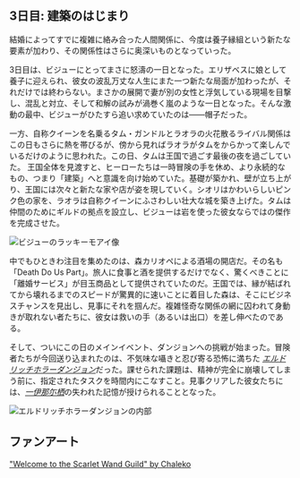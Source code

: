 <!-- title: 建築のはじまり -->

## 3日目: 建築のはじまり

結婚によってすでに複雑に絡み合った人間関係に、今度は養子縁組という新たな要素が加わり、その関係性はさらに奥深いものとなっていった。

3日目は、ビジューにとってまさに怒濤の一日となった。エリザベスに娘として養子に迎えられ、彼女の波乱万丈な人生にまた一つ新たな局面が加わったが、それだけでは終わらない。まさかの展開で妻が別の女性と浮気している現場を目撃し、混乱と対立、そして和解の試みが渦巻く嵐のような一日となった。そんな激動の最中、ビジューがひたすら追い求めていたのは――帽子だった。

一方、自称クイーンを名乗るタム・ガンドルとラオラの火花散るライバル関係はこの日もさらに熱を帯びるが、傍から見ればラオラがタムをからかって楽しんでいるだけのように思われた。この日、タムは王国で過ごす最後の夜を過ごしていた。
王国全体を見渡すと、ヒーローたちは一時冒険の手を休め、より永続的なもの、つまり「建築」へと意識を向け始めていた。基礎が築かれ、壁が立ち上がり、王国には次々と新たな家や店が姿を現していく。シオリはかわいらしいピンク色の家を、ラオラは自称クイーンにふさわしい壮大な城を築き上げた。タムは仲間のためにギルドの拠点を設立し、ビジューは岩を使った彼女ならではの傑作を完成させた。

![ビジューのラッキーモアイ像](images-opt/moai-opt.webp)

中でもひときわ注目を集めたのは、森カリオペによる酒場の開店だ。その名も「Death Do Us Part」。旅人に食事と酒を提供するだけでなく、驚くべきことに「離婚サービス」が目玉商品として提供されていたのだ。王国では、縁が結ばれてから壊れるまでのスピードが驚異的に速いことに着目した森は、そこにビジネスチャンスを見出し、見事にそれを掴んだ。複雑怪奇な関係の網に囚われて身動きが取れない者たちに、彼女は救いの手（あるいは出口）を差し伸べたのである。

そして、ついにこの日のメインイベント、ダンジョンへの挑戦が始まった。冒険者たちが今回送り込まれたのは、不気味な囁きと忍び寄る恐怖に満ちた [_エルドリッチホラーダンジョン_](https://x.com/hololive_En/status/1830787800968638636)だった。課せられた課題は、精神が完全に崩壊してしまう前に、指定されたタスクを時間内にこなすこと。見事クリアした彼女たちには、[_一伊那尓栖_](https://www.youtube.com/watch?v=QE5Ow4L1Zt8)の失われた記憶が授けられることとなった。

![エルドリッチホラーダンジョンの内部](images-opt/ina-dungeon-opt.webp)

## ファンアート

["Welcome to the Scarlet Wand Guild" by Chaleko](https://x.com/Chalek0/status/1831120630860963872)

<!-- fauna, moom, gura, shiori, nerissa, cecilia -->
